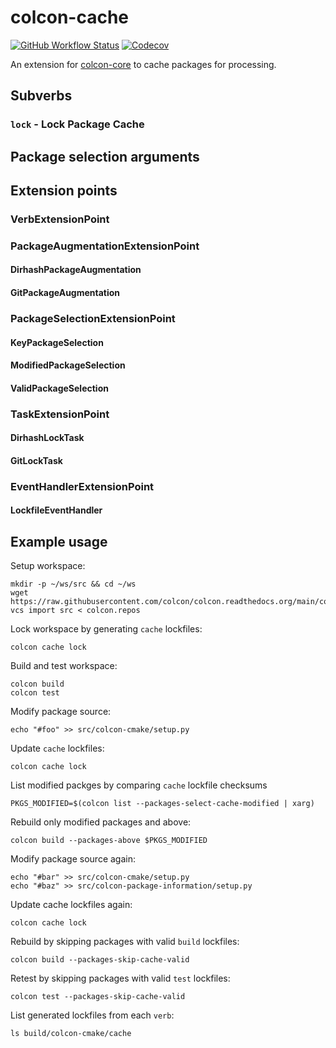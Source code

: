 # colcon-cache

[![GitHub Workflow Status](https://github.com/ruffsl/colcon-cache/actions/workflows/test.yml/badge.svg)](https://github.com/ruffsl/colcon-cache/actions/workflows/test.yml)
[![Codecov](https://codecov.io/gh/ruffsl/colcon-cache/branch/master/graph/badge.svg)](https://codecov.io/gh/ruffsl/colcon-cache)

An extension for [colcon-core](https://github.com/colcon/colcon-core) to cache packages for processing.

## Subverbs

### `lock` - Lock Package Cache

## Package selection arguments



## Extension points
### VerbExtensionPoint
### PackageAugmentationExtensionPoint
#### DirhashPackageAugmentation
#### GitPackageAugmentation
### PackageSelectionExtensionPoint
#### KeyPackageSelection
#### ModifiedPackageSelection
#### ValidPackageSelection
### TaskExtensionPoint
#### DirhashLockTask
#### GitLockTask
### EventHandlerExtensionPoint
#### LockfileEventHandler

## Example usage

Setup workspace:
```
mkdir -p ~/ws/src && cd ~/ws
wget https://raw.githubusercontent.com/colcon/colcon.readthedocs.org/main/colcon.repos
vcs import src < colcon.repos
```

Lock workspace by generating `cache` lockfiles:
```
colcon cache lock
```

Build and test workspace:
```
colcon build
colcon test
```

Modify package source:
```
echo "#foo" >> src/colcon-cmake/setup.py
```

Update `cache` lockfiles:
```
colcon cache lock
```

List modified packges by comparing `cache` lockfile checksums
```
PKGS_MODIFIED=$(colcon list --packages-select-cache-modified | xarg)
```

Rebuild only modified packages and above:
```
colcon build --packages-above $PKGS_MODIFIED
```

Modify package source again:
```
echo "#bar" >> src/colcon-cmake/setup.py
echo "#baz" >> src/colcon-package-information/setup.py
```

Update cache lockfiles again:
```
colcon cache lock
```

Rebuild by skipping packages with valid `build` lockfiles:
```
colcon build --packages-skip-cache-valid
```

Retest by skipping packages with valid `test` lockfiles:
```
colcon test --packages-skip-cache-valid
```

List generated lockfiles from each `verb`:
```
ls build/colcon-cmake/cache
```